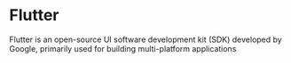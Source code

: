 # Flutter
Flutter is an open-source UI software development kit (SDK) developed by Google, primarily used for building multi-platform applications
